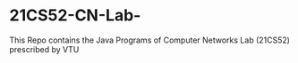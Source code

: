 # 21CS52-CN-Lab-
This Repo contains the Java Programs of Computer Networks Lab (21CS52) prescribed by VTU
